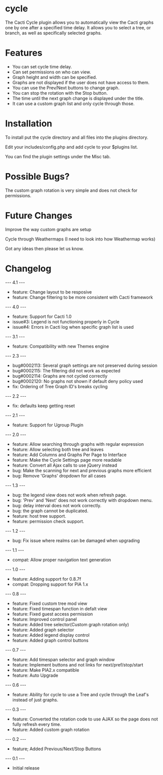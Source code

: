 # cycle
 
The Cacti Cycle plugin allows you to automatically view the Cacti graphs one by one after a specified time delay.  It allows you to select a tree, or branch, as well as specifically selected graphs.

# Features

* You can set cycle time delay.
* Can set permissions on who can view.
* Graph height and width can be specified.
* Graphs are not displayed if the user does not have access to them.
* You can use the Prev/Next buttons to change graph.
* You can stop the rotation with the Stop button.
* The time until the next graph change is displayed under the title.
* It can use a custom graph list and only cycle through those.

# Installation

To install put the cycle directory and all files into the plugins directory.

Edit your includes/config.php and add cycle to your $plugins list.

You can find the plugin settings under the Misc tab.

# Possible Bugs?
   
The custom graph rotation is very simple and does not check for permissions.

# Future Changes
    
Improve the way custom graphs are setup

Cycle through Weathermaps (I need to look into how Weathermap works)

Got any ideas then please let us know.

# Changelog

--- 4.1 ---
* feature: Change layout to be resposive
* feature: Change filtering to be more consistent with Cacti framework

--- 4.0 ---
* feature: Support for Cacti 1.0
* issue#3: Legend is not functioning properly in Cycle
* issue#4: Errors in Cacti log when specific graph list is used

--- 3.1 ---
* feature: Compatibility with new Themes engine

--- 2.3 ---
* bug#0002113: Several graph settings are not preserved during session
* bug#0002115: The filtering did not work as expected 
* bug#0002114: Graphs are not cycled correctly
* bug#0002120: No graphs not shown if default deny policy used 
* fix: Ordering of Tree Graph ID's breaks cycling

--- 2.2 ---
* fix: defaults keep getting reset

--- 2.1 ---
* feature: Support for Ugroup Plugin

--- 2.0 ---
* feature: Allow searching through graphs with regular expression
* feature: Allow selecting both tree and leaves
* feature: Add Columns and Graphs Per Page to Interface
* feature: Make the Cycle Settings page more readable
* feature: Convert all Ajax calls to use jQuery instead
* bug: Make the scanning for next and previous graphs more efficient
* bug: Remove 'Graphs' dropdown for all cases

--- 1.3 ---
* bug: the legend view does not work when refresh page.
* bug: 'Prev' and 'Next' does not work correctly with dropdown menu.
* bug: delay interval does not work correctly.
* bug: the graph cannot be duplicated.
* feature: host tree support.
* feature: permission check support.
    
--- 1.2 ---
* bug: Fix issue where realms can be damaged when upgrading

--- 1.1 ---
* compat: Allow proper navigation text generation

--- 1.0 ---
* feature: Adding support for 0.8.7f
* compat: Dropping support for PIA 1.x

--- 0.8 ---
* feature: Fixed custom tree mod view
* feature: Fixed timespan function in defalt view
* feature: Fixed guest access permission
* feature: Improved control panel
* feature: Added tree selector(Custom graph rotation only)
* feature: Added graph selector
* feature: Added legend display control
* feature: Added graph control buttons

--- 0.7 ---
* feature: Add timespan selector and graph window
* feature: Implement buttons and not links for next/pref/stop/start
* feature: Make PIA2.x compatible
* feature: Auto Upgrade

--- 0.6 ---	
* feature: Ability for cycle to use a Tree and cycle through the Leaf's instead of just graphs. 

--- 0.3 ---
* feature: Converted the rotation code to use AJAX so the page does not fully refresh every time.
* feature: Added custom graph rotation
			
--- 0.2 ---
* feature; Added Previous/Next/Stop Buttons
			
--- 0.1 ---
* Initial release
